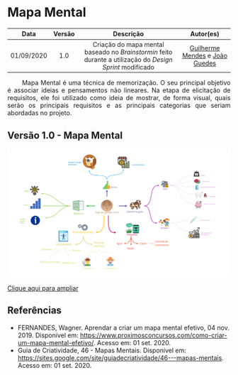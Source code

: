 # Mapa Mental
|    Data    | Versão |         Descrição         |           Autor(es)           |
| :--------: | :----: | :-----------------------: | :---------------------------: |
| 01/09/2020 |  1.0   | Criação do mapa mental baseado no <i>Brainstormin</i> feito durante a utilização do <i>Design Sprint</i> modificado | [Guilherme Mendes](https://github.com/guilherme-mendes) e [João Guedes](https://github.com/sudjoao) |

<p align="justify"> &emsp;&emsp; Mapa Mental é uma técnica de memorização. O seu principal objetivo é associar ideias e pensamentos não lineares. Na etapa de elicitação de requisitos, ele foi utilizado como ideia de mostrar, de forma visual, quais serão os principais requisitos e as principais categorias que seriam abordadas no projeto.</p>

## Versão 1.0 - Mapa Mental

<img src="docs/assets/img/artefacts/mind_map.png">

[Clique aqui para ampliar](docs/assets/img/artefacts/mind_map.png)

## Referências
* FERNANDES, Wagner. Aprendar a criar um mapa mental efetivo, 04 nov. 2019. Disponível em: <https://www.proximosconcursos.com/como-criar-um-mapa-mental-efetivo/>. Acesso em: 01 set. 2020.
* Guia de Criatividade, 46 - Mapas Mentais. Disponível em: <https://sites.google.com/site/guiadecriatividade/46---mapas-mentais>. Acesso em: 01 set. 2020.